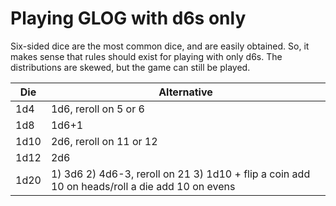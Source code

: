 # Playing GLOG with d6s only

Six-sided dice are the most common dice, and are easily obtained. So, it makes
sense that rules should exist for playing with only d6s. The distributions are
skewed, but the game can still be played.

Die | Alternative
----|------------
1d4 | 1d6, reroll on 5 or 6
1d8 | 1d6+1
1d10| 2d6, reroll on 11 or 12
1d12| 2d6
1d20| 1) 3d6 2) 4d6-3, reroll on 21 3) 1d10 + flip a coin add 10 on heads/roll a die add 10 on evens


